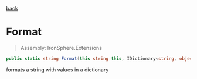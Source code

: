 ﻿

[back](/IronSphere.Extensions/types/StringExtension)

# Format

> Assembly: IronSphere.Extensions

```csharp
public static string Format(this string this, IDictionary<string, object> values)
```

formats a string with values in a dictionary

 